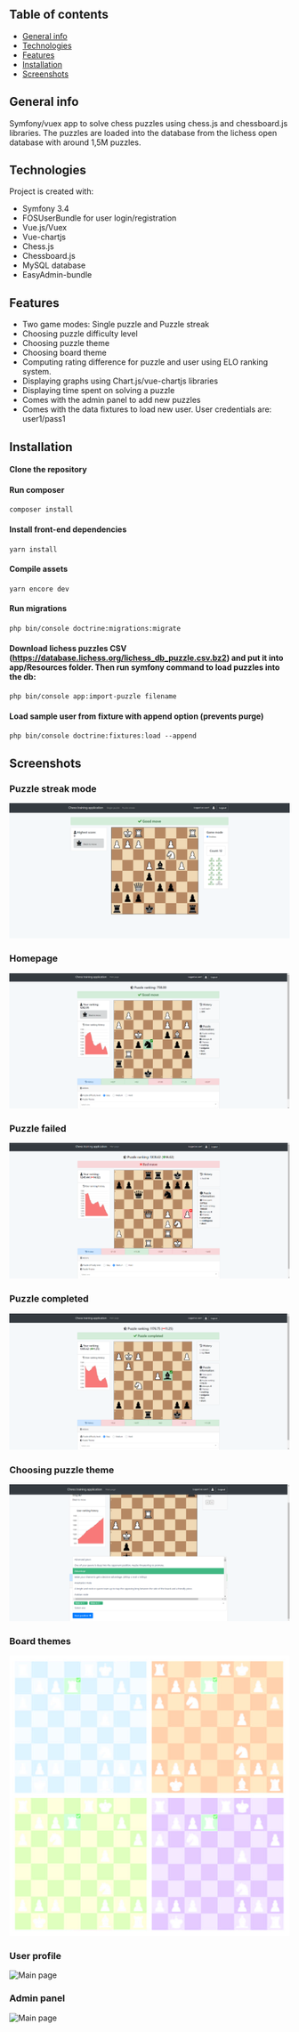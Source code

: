 ## Table of contents
* [General info](#general-info)
* [Technologies](#technologies)
* [Features](#features)
* [Installation](#installation)
* [Screenshots](#screenshots)

## General info
Symfony/vuex app to solve chess puzzles using chess.js and chessboard.js libraries. 
The puzzles are loaded into the database from the lichess open database with around 1,5M puzzles. 
	
## Technologies
Project is created with:
* Symfony 3.4
* FOSUserBundle for user login/registration
* Vue.js/Vuex
* Vue-chartjs
* Chess.js
* Chessboard.js
* MySQL database
* EasyAdmin-bundle

## Features
* Two game modes: Single puzzle and Puzzle streak
* Choosing puzzle difficulty level
* Choosing puzzle theme  
* Choosing board theme  
* Computing rating difference for puzzle and user using ELO ranking system.
* Displaying graphs using Chart.js/vue-chartjs libraries
* Displaying time spent on solving a puzzle
* Comes with the admin panel to add new puzzles
* Comes with the data fixtures to load new user. User credentials are: user1/pass1

## Installation
#### Clone the repository
#### Run composer
```
composer install
```
#### Install front-end dependencies
```
yarn install
```
#### Compile assets
```
yarn encore dev
```
#### Run migrations
```
php bin/console doctrine:migrations:migrate
```
#### Download lichess puzzles CSV (https://database.lichess.org/lichess_db_puzzle.csv.bz2) and put it into app/Resources folder. Then run symfony command to load puzzles into the db:
```
php bin/console app:import-puzzle filename
```

#### Load sample user from fixture with append option (prevents purge)
```
php bin/console doctrine:fixtures:load --append
```

## Screenshots

### Puzzle streak mode
![Main page](web/img/puzzle-streak.png)

### Homepage
![Main page](web/img/img2.png)

### Puzzle failed
![Main page](web/img/img15.png)
                              
### Puzzle completed
![Main page](web/img/img22.png)                          

### Choosing puzzle theme
![Main page](web/img/img_theme.png)

### Board themes
![Main page](web/img/themes.png)

### User profile
![Main page](web/img/img3.png)

### Admin panel
![Main page](web/img/img4.png)

